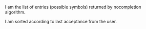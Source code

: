 I am the list of entries (possible symbols) returned by nocompletion algorithm.I am sorted according to last acceptance from the user.